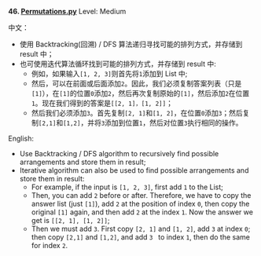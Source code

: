 **46. [Permutations.py](https://github.com/Kelv1nYu/LeetCode_Practices/blob/master/Code/Permutations.py)**      Level: Medium

中文：

* 使用 Backtracking(回溯) / DFS 算法递归寻找可能的排列方式，并存储到 result 中；
* 也可使用迭代算法循环找到可能的排列方式，并存储到 result 中:
    * 例如，如果输入`[1, 2, 3]`则首先将`1`添加到 List 中;
    * 然后，可以在前面或后面添加`2`。因此，我们必须复制答案列表（只是`[1]`），在`[1]`的位置`0`添加`2`，然后再次复制原始的`[1]`，然后添加`2`在位置`1`。现在我们得到的答案是`[[2, 1]，[1, 2]]`；
    * 然后我们必须添加`3`。首先复制`[2, 1]`和`[1, 2]`，在位置`0`添加`3`；然后复制`[2,1]`和`[1,2]`，并将`3`添加到位置`1`，然后对位置`3`执行相同的操作。

English:

* Use Backtracking / DFS algorithm to recursively find possible arrangements and store them in result;
* Iterative algorithm can also be used to find possible arrangements and store them in result:
    * For example, if the input is `[1, 2, 3]`, first add `1` to the List;
    * Then, you can add `2` before or after. Therefore, we have to copy the answer list (just `[1]`), add `2` at the position of index `0`, then copy the original `[1]` again, and then add `2` at the index `1`. Now the answer we get is `[[2, 1], [1, 2]]`;
    * Then we must add `3`. First copy `[2, 1]` and `[1, 2]`, add `3` at index `0`; then copy `[2,1]` and `[1,2]`, and add `3 ` to index `1`, then do the same for index `2`.